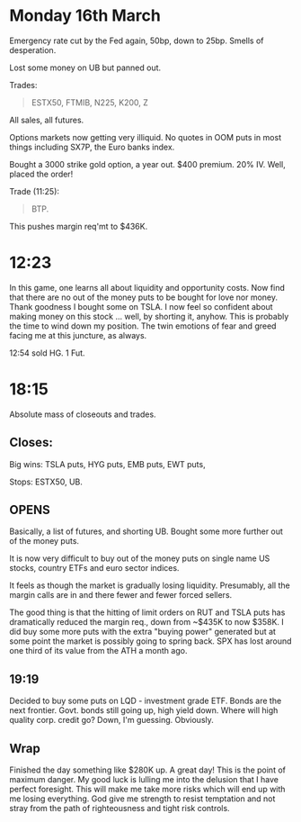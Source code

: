 # Monday 16th March	

Emergency rate cut by the Fed again, 50bp, down to 25bp. Smells of desperation.

Lost some money on UB but panned out.

Trades:

> ESTX50, FTMIB, N225, K200, Z

All sales, all futures. 

Options markets now getting very illiquid. No quotes in OOM puts in most things including SX7P, the Euro banks index. 

Bought a 3000 strike gold option, a year out. $400 premium. 20% IV. Well, placed the order!

Trade (11:25):

> BTP. 

This pushes margin req'mt to $436K. 

# 12:23

In this game, one learns all about liquidity and opportunity costs. Now find that there are no out of the money puts to be bought for love nor money. Thank goodness I bought some on TSLA. I now feel so confident about making money on this stock ... well, by shorting it, anyhow. This is probably the time to wind down my position. The twin emotions of fear and greed facing me at this juncture, as always.

12:54 sold HG. 1 Fut.


# 18:15

Absolute mass of closeouts and trades.  

## Closes:

Big wins: TSLA puts, HYG puts, EMB puts, EWT puts, 

Stops: ESTX50, UB.

## OPENS

Basically, a list of futures, and shorting UB. Bought some more further out of the money puts. 

It is now very difficult to buy out of the money puts on single name US stocks, country ETFs and euro sector indices.

It feels as though the market is gradually losing liquidity. Presumably, all the margin calls are in and there fewer and fewer forced sellers.

The good thing is that the hitting of limit orders on RUT and TSLA puts has dramatically reduced the margin req., down from ~$435K to now $358K. I did buy some more puts with the extra "buying power" generated but at some point the market is possibly going to spring back. SPX has lost around one third of its value from the ATH a month ago.

## 19:19

Decided to buy some puts on LQD - investment grade ETF. Bonds are the next frontier. Govt. bonds still going up, high yield down. Where will high quality corp. credit go? Down, I'm guessing. Obviously.

## Wrap

Finished the day something like $280K up. A great day! 
This is the point of maximum danger. 
My good luck is lulling me into the delusion that I have perfect foresight. 
This will make me take more risks which will end up with me losing everything. 
God give me strength to resist temptation and not stray from the path of righteousness and tight risk controls.

